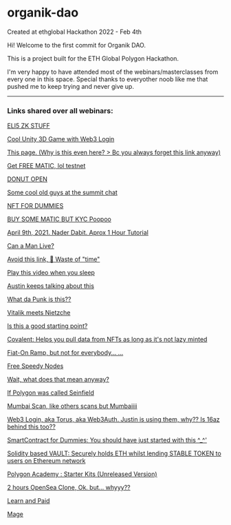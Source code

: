 # organik-dao
Created at ethglobal Hackathon 2022 - Feb 4th

Hi! Welcome to the first commit for Organik DAO.

This is a project built for the ETH Global Polygon Hackathon.

I'm very happy to have attended most of the webinars/masterclasses from every one in this space.
Special thanks to everyother noob like me that pushed me to keep trying and never give up.


-----------------------


### Links shared over all webinars:

[ELI5 ZK STUFF](https://www.youtube.com/watch?v=fOGdb1CTu5c)

[Cool Unity 3D Game with Web3 Login](https://github.com/ethereum-boilerplate/ethereum-unity-boilerplate)

[This page. (Why is this even here? > Bc you always forget this link anyway)](https://github.com/organik-inc/organik-dao)

[Get FREE MATIC, lol testnet](https://faucet.polygon.technology/)

[DONUT OPEN](https://www.youtube.com/watch?v=lUiBKnG9ozo)

[Some cool old guys at the summit chat](https://www.chronicle.io/)

[NFT FOR DUMMIES](https://www.youtube.com/watch?v=nMCB-4EqQXQ)

[BUY SOME MATIC BUT KYC Poopoo](https://www.moonpay.com/buy/matic)

[April 9th, 2021. Nader Dabit. Aprox 1 Hour Tutorial](https://dev.to/dabit3/the-complete-guide-to-full-stack-ethereum-development-3j13)

[Can a Man Live?](https://medium.com/@austin_48503/%EF%B8%8Fethereum-dev-speed-run-bd72bcba6a4c)

[Avoid this link, 💯 Waste of "time"](https://twitter.com/home)

[Play this video when you sleep](https://www.youtube.com/watch?v=M576WGiDBdQ)

[Austin keeps talking about this](https://speedrunethereum.com/challenge/simple-nft-example)

[What da Punk is this??](https://punkwallet.io/)

[Vitalik meets Nietzche](https://vitalik.ca/general/2022/01/26/soulbound.html)

[Is this a good starting point?](https://learn.figment.io/tutorials/funding-dao-polygon)

[Covalent: Helps you pull data from NFTs as long as it's not lazy minted](https://www.covalenthq.com/docs/api/#/overview)

[Fiat-On Ramp, but not for everybody... ...](https://docs.polygon.technology/docs/develop/fiat-on-ramp/)

[Free Speedy Nodes](https://admin.moralis.io/speedyNodes)

[Wait, what does that mean anyway?](https://docs.moralis.io/speedy-nodes/what-are-speedy-nodes)

[If Polygon was called Seinfield](https://images-cdn.9gag.com/photo/a27eQNY_700b.jpg)

[Mumbai Scan, like others scans but Mumbaiiii](https://mumbai.polygonscan.com/)

[Web3 Login, aka Torus, aka Web3Auth. Justin is using them, why?? Is 16az behind this too??](https://www.youtube.com/watch?v=DREepssv8OE)

[SmartContract for Dummies: You should have just started with this ^_^' ](https://consensys.github.io/smart-contract-best-practices/)

[Solidity based VAULT: Securely holds ETH whilst lending STABLE TOKEN to users on Ethereum network](https://github.com/alejoacosta74/ethereum-erc20token-vault)

[Polygon Academy : Starter Kits (Unreleased Version)](https://github.com/Polygon-Academy/starter-kits)

[2 hours OpenSea Clone, Ok. but... whyyy?? ](https://www.youtube.com/watch?v=WZWCzsB1xUE)

[Learn and Paid](https://talent.moralis.io/)

[Mage](https://moralis.io/mage/)
